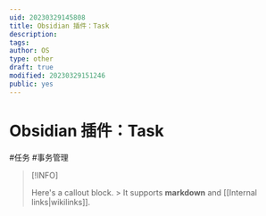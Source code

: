 ```yaml
---
uid: 20230329145808
title: Obsidian 插件：Task
description: 
tags: 
author: OS
type: other
draft: true
modified: 20230329151246
public: yes
---
```


# Obsidian 插件：Task

#任务 #事务管理

> [!INFO]
>
> Here's a callout block. > It supports **markdown** and [[Internal links|wikilinks]].